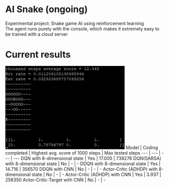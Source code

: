 # AI Snake (ongoing)
Experimental project: Snake game AI using reinforcement learning\
The agent runs purely with the console, which makes it extremely easy to be trained with a cloud server

# Current results
![](https://github.com/zysoong/ai-greedy-snake/blob/master/images/example_ddqn_reduced.gif?raw=true)
Model | Coding completed | Highest avg. score of 1000 steps | Max tested steps
--- | --- | --- | --- 
DQN with 8-dimensional state | Yes | 17.005 | 738276
DQN(SARSA) with 8-dimensional state | No | - | -
DDQN with 8-dimensional state | Yes | 14.716 | 356570
DDQN with CNN | No | - | - | - 
Actor-Critic (ADHDP) with 8-dimensional state | No | - | - 
Actor-Critic (ADHDP) with CNN | Yes | 3.937 | 258350
Actor-Critic-Target with CNN | No | - | -

